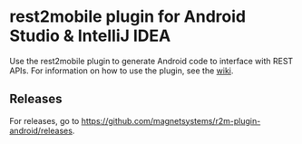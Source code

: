 # rest2mobile plugin for Android Studio & IntelliJ IDEA

Use the rest2mobile plugin to generate Android code to interface with REST APIs. For information on how to use the plugin, see the [wiki](https://github.com/magnetsystems/rest2mobile/wiki).

## Releases

For releases, go to https://github.com/magnetsystems/r2m-plugin-android/releases.
